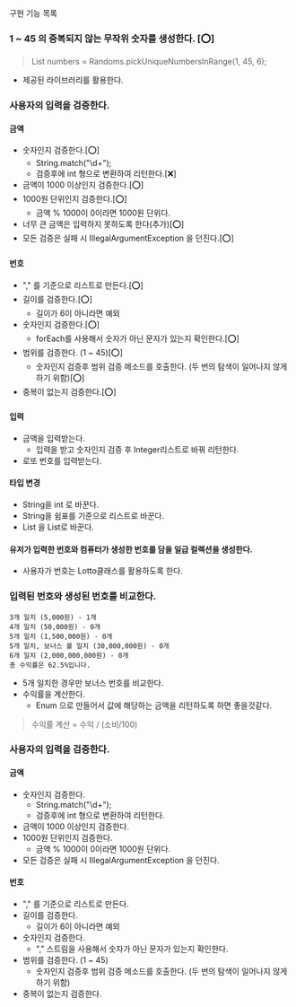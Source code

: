 구현 기능 목록

### 1 ~ 45 의 중복되지 않는 무작위 숫자를 생성한다. [⭕️]
> List<Integer> numbers = Randoms.pickUniqueNumbersInRange(1, 45, 6);
- 제공된 라이브러리를 활용한다.

### 사용자의 입력을 검증한다.
#### 금액
- 숫자인지 검증한다.[⭕️]
  - String.match("\\d+");
  - 검증후에 int 형으로 변환하여 리턴한다.[❌]
- 금액이 1000 이상인지 검증한다.[⭕️]
- 1000원 단위인지 검증한다.[⭕️]
  - 금액 % 1000이 0이라면 1000원 단위다.
- 너무 큰 금액은 입력하지 못하도록 한다(추가)[⭕️]
- 모든 검증은 실패 시 IllegalArgumentException 을 던진다.[⭕️]

#### 번호
- "," 를 기준으로 리스트로 만든다.[⭕️]
- 길이를 검증한다.[⭕️]
  - 길이가 6이 아니라면 예외
- 숫자인지 검증한다.[⭕️]
  - forEach를 사용해서 숫자가 아닌 문자가 있는지 확인한다.[⭕️]
- 범위를 검증한다. (1 ~ 45)[⭕️]
  - 숫자인지 검증후 범위 검증 메소드를 호출한다. (두 번의 탐색이 일어나지 않게 하기 위함)[⭕️]
- 중복이 없는지 검증한다.[⭕️]

#### 입력
- 금액을 입력받는다.
  - 입력을 받고 숫자인지 검증 후 Integer리스트로 바꿔 리턴한다.
- 로또 번호를 입력받는다.

#### 타입 변경
- String을 int 로 바꾼다.
- String을 쉼표를 기준으로 리스트로 바꾼다.
- List<String> 을 List<Integer>로 바꾼다.

#### 유저가 입력한 번호와 컴퓨터가 생성한 번호를 담을 일급 컬렉션을 생성한다.
- 사용자가 번호는 Lotto클래스를 활용하도록 한다.

### 입력된 번호와 생성된 번호를 비교한다.
````
3개 일치 (5,000원) - 1개
4개 일치 (50,000원) - 0개
5개 일치 (1,500,000원) - 0개
5개 일치, 보너스 볼 일치 (30,000,000원) - 0개
6개 일치 (2,000,000,000원) - 0개
총 수익률은 62.5%입니다.
````
- 5개 일치한 경우만 보너스 번호를 비교한다.
- 수익률을 계산한다.
  - Enum 으로 만들어서 값에 해당하는 금액을 리턴하도록 하면 좋을것같다.
> 수익률 계산 = 수익 / (소비/100)

### 사용자의 입력을 검증한다.

#### 금액
- 숫자인지 검증한다.
  - String.match("\\d+");
  - 검증후에 int 형으로 변환하여 리턴한다.
- 금액이 1000 이상인지 검증한다.
- 1000원 단위인지 검증한다.
  - 금액 % 1000이 0이라면 1000원 단위다.
- 모든 검증은 실패 시 IllegalArgumentException 을 던진다.

#### 번호
- "," 를 기준으로 리스트로 만든다.
- 길이를 검증한다.
  - 길이가 6이 아니라면 예외
- 숫자인지 검증한다.
  - "," 스트림을 사용해서 숫자가 아닌 문자가 있는지 확인한다.
- 범위를 검증한다. (1 ~ 45)
  - 숫자인지 검증후 범위 검증 메소드를 호출한다. (두 번의 탐색이 일어나지 않게 하기 위함)
- 중복이 없는지 검증한다.




